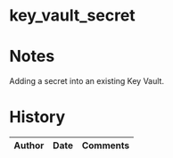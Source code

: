 # key_vault_secret

# Notes

Adding a secret into an existing Key Vault.

# History
| Author | Date | Comments |
|--------|------|----------|
